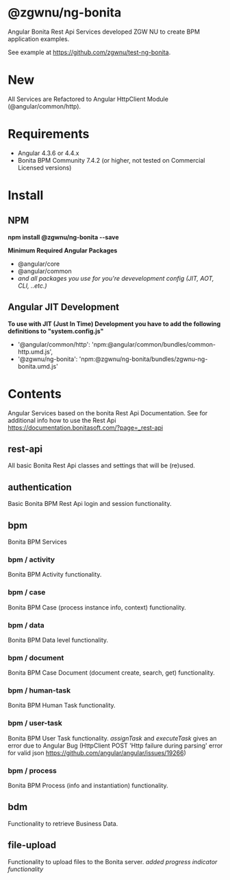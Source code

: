 # @zgwnu/ng-bonita
Angular Bonita Rest Api Services developed ZGW NU to create BPM application examples.  
  
See example at https://github.com/zgwnu/test-ng-bonita.

# New
All Services are Refactored to Angular HttpClient Module (@angular/common/http).

# Requirements
* Angular 4.3.6 or 4.4.x
* Bonita BPM Community 7.4.2 (or higher, not tested on Commercial Licensed versions)

# Install
## NPM
__npm install @zgwnu/ng-bonita --save__

__Minimum Required Angular Packages__
* @angular/core
* @angular/common
* _and all packages you use for you're devevelopment config (JIT, AOT, CLI, ..etc.)_

## Angular JIT Development
__To use with JIT (Just In Time) Development you have to add the following definitions to "system.config.js"__ 
* '@angular/common/http': 'npm:@angular/common/bundles/common-http.umd.js',
* '@zgwnu/ng-bonita': 'npm:@zgwnu/ng-bonita/bundles/zgwnu-ng-bonita.umd.js'

# Contents
Angular Services based on the bonita Rest Api Documentation. See for additional info how to use the Rest Api https://documentation.bonitasoft.com/?page=_rest-api

## rest-api
All basic Bonita Rest Api classes and settings that will be (re)used.
## authentication
Basic Bonita BPM Rest Api login and session functionality.  
  
## bpm
Bonita BPM Services
### bpm / activity
Bonita BPM Activity functionality.
### bpm / case
Bonita BPM Case (process instance info, context) functionality.
### bpm / data
Bonita BPM Data level functionality.
### bpm / document
Bonita BPM Case Document (document create, search, get) functionality.
### bpm / human-task
Bonita BPM Human Task functionality.
### bpm / user-task
Bonita BPM User Task functionality.
_assignTask_ and _executeTask_ gives an error due to Angular Bug (HttpClient POST 'Http failure during parsing' error for valid json https://github.com/angular/angular/issues/19266)
### bpm / process
Bonita BPM Process (info and instantiation) functionality.
## bdm
Functionality to retrieve Business Data.
## file-upload
Functionality to upload files to the Bonita server.
_added progress indicator functionality_
